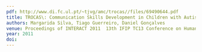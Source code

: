 ```yaml
---
pdf: http://www.di.fc.ul.pt/~tjvg/amc/trocas//files/69490644.pdf
title: TROCAS\: Communication Skills Development in Children with Autism Spectrum Disorders via ICT
authors: Margarida Silva, Tiago Guerreiro, Daniel Gonçalves
venue: Proceedings of INTERACT 2011  13th IFIP TC13 Conference on Human-Computer Interaction. Lisboa, Portugal, September, 2011
year: 2011
doi: 
---
```

